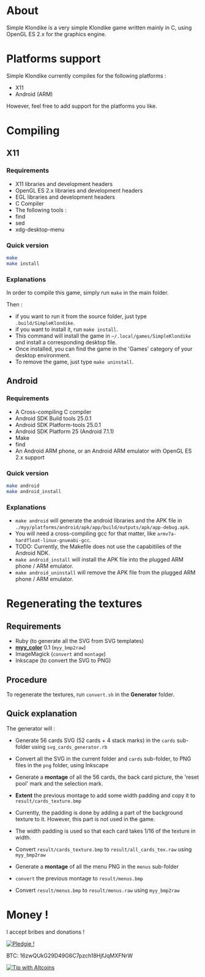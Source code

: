 # About

Simple Klondike is a very simple Klondike game written mainly in C, 
using OpenGL ES 2.x for the graphics engine.

# Platforms support

Simple Klondike currently compiles for the following platforms :

* X11
* Android (ARM)

However, feel free to add support for the platforms you like.

# Compiling

## X11

### Requirements

* X11 libraries and development headers
* OpenGL ES 2.x libraries and development headers
* EGL libraries and development headers
* C Compiler
* The following tools :
 * find
 * sed
 * xdg-desktop-menu

### Quick version

```bash
make
make install
```

### Explanations

In order to compile this game, simply run `make` in the main folder.

Then :

* if you want to run it from the source folder, just type `.build/SimpleKlondike`.
* if you want to install it, run `make install`.
 * This command will install the game in `~/.local/games/SimpleKlondike` and install a corresponding desktop file.
* Once installed, you can find the game in the 'Games' category of your desktop environment.
* To remove the game, just type `make uninstall`.

## Android

### Requirements

* A Cross-compiling C compiler
* Android SDK Build tools 25.0.1
* Android SDK Platform-tools 25.0.1
* Android SDK Platform 25 (Android 7.1.1)
* Make
* find
* An Android ARM phone, or an Android ARM emulator with OpenGL ES 2.x support

### Quick version

```bash
make android
make android_install
```

### Explanations

* `make android` will generate the android libraries and the APK file in `./myy/platforms/android/apk/app/build/outputs/apk/app-debug.apk`.
 * You will need a cross-compiling gcc for that matter, like `armv7a-hardfloat-linux-gnueabi-gcc`.
 * TODO: Currently, the Makefile does not use the capabitilies of the Android NDK.
* `make android_install` will install the APK file into the plugged ARM phone / ARM emulator.
* `make android_uninstall` will remove the APK file from the plugged ARM phone / ARM emulator.

# Regenerating the textures

## Requirements

* Ruby (to generate all the SVG from SVG templates)
 * [**myy_color**](https://github.com/Miouyouyou/myy-color) 0.1 (`myy_bmp2raw`)
* ImageMagick (`convert` and `montage`)
* Inkscape (to convert the SVG to PNG)

## Procedure

To regenerate the textures, run `convert.sh` in the **Generator** folder.

## Quick explanation

The generator will :
* Generate 56 cards SVG (52 cards + 4 stack marks) in the `cards` sub-folder using `svg_cards_generator.rb`
* Convert all the SVG in the current folder and `cards` sub-folder, to PNG files in the `png` folder, using Inkscape
* Generate a **montage** of all the 56 cards, the back card picture, the 'reset pool' mark and the selection mark.
* **Extent** the previous montage to add some width padding and copy it to `result/cards_texture.bmp`
 * Currently, the padding is done by adding a part of the background texture to it. However, this part is not used in the game.
 * The width padding is used so that each card takes 1/16 of the texture in width.
* Convert `result/cards_texture.bmp` to `result/all_cards_tex.raw` using `myy_bmp2raw`

* Generate a **montage** of all the menu PNG in the `menus` sub-folder
* `convert` the previous montage to `result/menus.bmp`
* Convert `result/menus.bmp` to `result/menus.raw` using `myy_bmp2raw`

# Money !

I accept bribes and donations !

[![Pledgie !](https://pledgie.com/campaigns/33063.png)](https://pledgie.com/campaigns/33063)

BTC: 16zwQUkG29D49G6C7pzch18HjfJqMXFNrW

[![Tip with Altcoins](https://shapeshift.io/images/shifty/small_light_altcoins.png)](https://shapeshift.io/shifty.html?destination=16zwQUkG29D49G6C7pzch18HjfJqMXFNrW&output=BTC)
